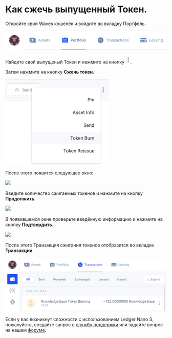 # **Как сжечь выпущенный Токен**.

Откройте свой Waves кошелёк и войдите во вкладку Портфель.

![](/_assets/token_burn_01.png)

Найдите свой выпущеный Токен и нажмите на кнопку ![](/_assets/token_burn_02.png).

Затем нажмите на кнопку **Сжечь токен**.

![](/_assets/token_burn_03.png)

После этого появится следующее окно:

![](/_assets/token_burn_04.jpeg)

Введите количество сжигаемых токенов и нажмите на кнопку **Продолжить**.

![](/_assets/token_burn_05.jpeg)

В появившемся окне проверьте введённую информацию и нажмите на кнопку **Подтвердить**.

![](/_assets/token_burn_06.jpeg)

После этого Транзакция сжигания токенов отобразится во вкладке **Транзакции**.

![](/_assets/token_burn_07.png)

Если у вас возникнут сложности с использованием Ledger Nano S, пожалуйста, создайте запрос в [службу поддержки](https://support.wavesplatform.com/) или задайте вопрос на нашем [форуме](https://forum.wavesplatform.com/).

